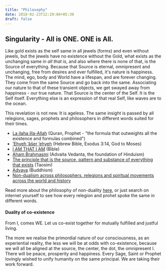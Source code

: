 ```yaml
---
title: "Philosophy"
date: 2018-02-23T12:29:04+05:30
draft: false 
---
```


## Singularity - All is ONE. ONE is All.

Like gold exists as the self same in all jewels (forms) and even without jewels, but the jewels have no existence without the Gold, what exists as the unchanging same in *all that is*, and also where there is none of that, is the Source of everything. Because that Source is eternal, omnipresent and unchanging, free from desires and ever fulfilled, it's nature is happiness. The mind, ego, body and World have a lifespan, and are forever changing. They come from the same Source and go back into the same. Associating our nature to that of these transient objects, we get swayed away from happiness - our true nature. That Source is the center of the Self. It is the Self itself. Everything else is an expression of that real Self, like waves are to the ocean.

This revelation is not new. It is ageless. The same insight is passed by all relegions, sages, prophets and philosophers in different words suited for their times.

- [La ilaha illa-Allah](http://www.techofheart.co/2007/05/la-ilaha-illa-allah-and-advaita-supreme.html) (Quran, Prophet - "the formula that outweights all the existence and formulas combined") 
- [’Ehyeh ’ăšer ’ehyeh](https://en.wikipedia.org/wiki/I_Am_that_I_Am) (Hebrew Bible, Exodus 3:14, God to Moses)
- [I AM THAT I AM](https://www.biblegateway.com/passage/?search=Exodus+3%3A14&version=KJV) (Bible) 
- [Aham Brahmasmi](https://en.wikipedia.org/wiki/Aham_Brahmasmi) (Advaita Vedanta, the foundation of Hinduism)
- [The principle that is the source, pattern and substance of everything that exists](/https://en.wikipedia.org/wiki/Taoism) (Taosim)
- [Advaya](https://en.wikipedia.org/wiki/Nondualism#Buddhism) (Buddhism)
- [Non-dualism across philosophers, relegions and spiritual movements across the world and history](https://en.wikipedia.org/wiki/Nondualism)

Read more about the philosophy of non-duality [here](/philosophy), or just search on internet yourself to see how every relegion and prohet spoke the same in different words.

#### Duality of co-existence 

From I, comes WE. Let us co-exist together for mutually fulfilled and justful living. 

The more we realise the primordial nature of our consciousness, as an experiential reality, the less we will be at odds with co-existence, because we will all be aligned at the source, the center, the dot, the omnipresent I. There will be peace, prosperity and happiness. Every Sage, Saint or Prophet lovingly wished to unify humanity on the same principal. We are taking their work forward.
